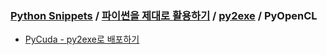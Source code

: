 ### [Python Snippets](../../../README.md) / [파이썬을 제대로 활용하기](../../README.md) / [py2exe](../README.md) / PyOpenCL 
- [ PyCuda - py2exe로 배포하기](%20PyCuda%20-%20py2exe로%20배포하기.md)